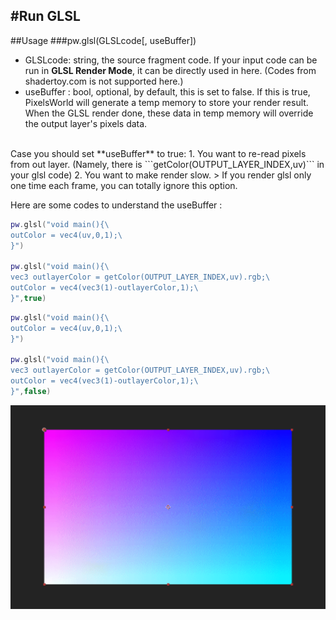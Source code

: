 #Run GLSL
---

##Usage
###pw.glsl(GLSLcode[, useBuffer])
- GLSLcode: string, the source fragment code. If your input code can be run in **GLSL Render Mode**, it can be directly used in here. (Codes from shadertoy.com is not supported here.)
- useBuffer : bool, optional, by default, this is set to false. If this is true, PixelsWorld will generate a temp memory to store your render result. When the GLSL render done, these data in temp memory will override the output layer's pixels data. 
<br/>
Case you should set **useBuffer** to true: 
1. You want to re-read pixels from out layer. (Namely, there is ```getColor(OUTPUT_LAYER_INDEX,uv)``` in your glsl code)
2. You want to make render slow. 
> If you render glsl only one time each frame, you can totally ignore this option. 

Here are some codes to understand the useBuffer : 

```lua:useBuffer_on.lua
pw.glsl("void main(){\
outColor = vec4(uv,0,1);\
}")

pw.glsl("void main(){\
vec3 outlayerColor = getColor(OUTPUT_LAYER_INDEX,uv).rgb;\
outColor = vec4(vec3(1)-outlayerColor,1);\
}",true)
```

```lua:useBuffer_off.lua
pw.glsl("void main(){\
outColor = vec4(uv,0,1);\
}")

pw.glsl("void main(){\
vec3 outlayerColor = getColor(OUTPUT_LAYER_INDEX,uv).rgb;\
outColor = vec4(vec3(1)-outlayerColor,1);\
}",false)
```

![useBuffer](useBuffer.gif)